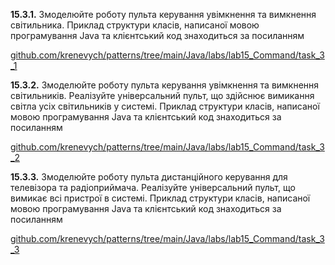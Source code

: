 **15.3.1.** Змоделюйте роботу
пульта керування увімкнення та вимкнення світильника. Приклад структури класів, написаної мовою програмування Java та
клієнтський код знаходиться за посиланням


[github.com/krenevych/patterns/tree/main/Java/labs/lab15_Command/task_3_1
](https://github.com/krenevych/patterns/tree/main/Java/labs/lab15_Command/task_3_1)

**15.3.2.** Змоделюйте роботу
пульта керування увімкнення та вимкнення світильників. Реалізуйте універсальний
пульт, що здійснює вимикання світла усіх світильників у системі. Приклад структури класів, написаної
мовою програмування Java та клієнтський код знаходиться за посиланням


[github.com/krenevych/patterns/tree/main/Java/labs/lab15_Command/task_3_2
](https://github.com/krenevych/patterns/tree/main/Java/labs/lab15_Command/task_3_2
)

**15.3.3.** Змоделюйте роботу
пульта дистанційного керування для телевізора та радіоприймача. Реалізуйте
універсальний пульт, що вимикає всі пристрої в системі. Приклад структури класів, написаної мовою програмування Java та
клієнтський код знаходиться за посиланням


[github.com/krenevych/patterns/tree/main/Java/labs/lab15_Command/task_3_3](https://github.com/krenevych/patterns/tree/main/Java/labs/lab15_Command/task_3_3)